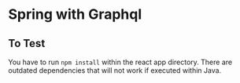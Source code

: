 ﻿# Spring with Graphql

## To Test
You have to run `npm install` within the react app directory. There are outdated dependencies that will not work if executed within Java.
